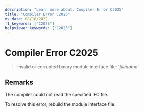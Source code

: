 ```yaml
---
description: "Learn more about: Compiler Error C2025"
title: "Compiler Error C2025"
ms.date: 08/18/2022
f1_keywords: ["C2025"]
helpviewer_keywords: ["C2025"]
---
```

# Compiler Error C2025

> invalid or corrupted binary module interface file: '*filename*'

## Remarks

The compiler could not read the specified IFC file.

To resolve this error, rebuild the module interface file.
